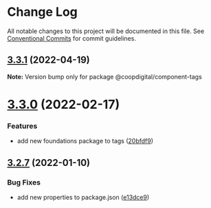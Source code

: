 # Change Log

All notable changes to this project will be documented in this file.
See [Conventional Commits](https://conventionalcommits.org) for commit guidelines.

## [3.3.1](https://github.com/coopdigital/coop-frontend/compare/@coopdigital/component-tags@3.3.0...@coopdigital/component-tags@3.3.1) (2022-04-19)

**Note:** Version bump only for package @coopdigital/component-tags





# [3.3.0](https://github.com/coopdigital/coop-frontend/compare/@coopdigital/component-tags@3.2.7...@coopdigital/component-tags@3.3.0) (2022-02-17)


### Features

* add new foundations package to tags ([20bfdf9](https://github.com/coopdigital/coop-frontend/commit/20bfdf96866b815dff969ceb7460db373164b81c))





## [3.2.7](https://github.com/coopdigital/coop-frontend/compare/@coopdigital/component-tags@3.2.6...@coopdigital/component-tags@3.2.7) (2022-01-10)


### Bug Fixes

* add new properties to package.json ([e13dce9](https://github.com/coopdigital/coop-frontend/commit/e13dce94798600b80da4d0183ce96331b91c72aa))
